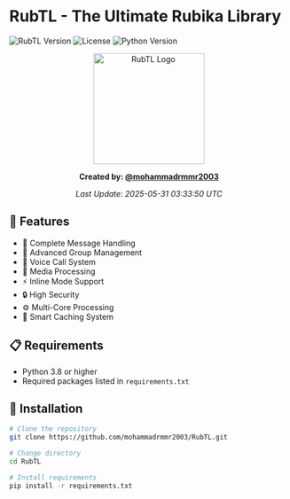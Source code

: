 # RubTL - The Ultimate Rubika Library
![RubTL Version](https://img.shields.io/badge/version-7.0.0-blue.svg)
![License](https://img.shields.io/badge/license-MIT-green.svg)
![Python Version](https://img.shields.io/badge/python-3.8%2B-yellow.svg)

<div align="center">
  <img src="assets/rubtl_logo.png" width="200" alt="RubTL Logo">
  
  **Created by: [@mohammadrmmr2003](https://github.com/mohammadrmmr2003)**
  
  *Last Update: 2025-05-31 03:33:50 UTC*
</div>

## 🚀 Features
- 💬 Complete Message Handling
- 👥 Advanced Group Management
- 🎵 Voice Call System
- 📸 Media Processing
- ⚡️ Inline Mode Support
- 🔒 High Security
- ⚙️ Multi-Core Processing
- 💾 Smart Caching System

## 📋 Requirements
- Python 3.8 or higher
- Required packages listed in `requirements.txt`

## 🔧 Installation
```bash
# Clone the repository
git clone https://github.com/mohammadrmmr2003/RubTL.git

# Change directory
cd RubTL

# Install requirements
pip install -r requirements.txt
